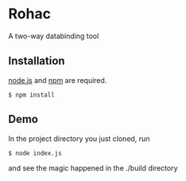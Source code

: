 # Rohac

A two-way databinding tool

## Installation
[node.js](http://nodejs.org/) and [npm](https://www.npmjs.org/) are required.

`$ npm install`

## Demo
In the project directory you just cloned, run

`$ node index.js`

and see the magic happened in the ./build directory

